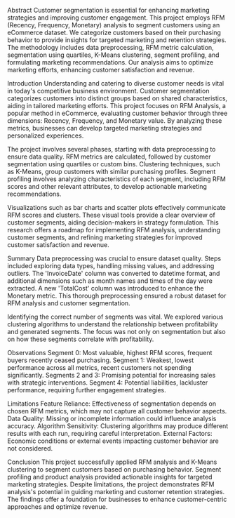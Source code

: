 Abstract
Customer segmentation is essential for enhancing marketing strategies and improving customer engagement. This project employs RFM (Recency, Frequency, Monetary) analysis to segment customers using an eCommerce dataset. We categorize customers based on their purchasing behavior to provide insights for targeted marketing and retention strategies. The methodology includes data preprocessing, RFM metric calculation, segmentation using quartiles, K-Means clustering, segment profiling, and formulating marketing recommendations. Our analysis aims to optimize marketing efforts, enhancing customer satisfaction and revenue.

Introduction
Understanding and catering to diverse customer needs is vital in today's competitive business environment. Customer segmentation categorizes customers into distinct groups based on shared characteristics, aiding in tailored marketing efforts. This project focuses on RFM Analysis, a popular method in eCommerce, evaluating customer behavior through three dimensions: Recency, Frequency, and Monetary value. By analyzing these metrics, businesses can develop targeted marketing strategies and personalized experiences.

The project involves several phases, starting with data preprocessing to ensure data quality. RFM metrics are calculated, followed by customer segmentation using quartiles or custom bins. Clustering techniques, such as K-Means, group customers with similar purchasing profiles. Segment profiling involves analyzing characteristics of each segment, including RFM scores and other relevant attributes, to develop actionable marketing recommendations.

Visualizations such as bar charts and scatter plots effectively communicate RFM scores and clusters. These visual tools provide a clear overview of customer segments, aiding decision-makers in strategy formulation. This research offers a roadmap for implementing RFM analysis, understanding customer segments, and refining marketing strategies for improved customer satisfaction and revenue.

Summary
Data preprocessing was crucial to ensure dataset quality. Steps included exploring data types, handling missing values, and addressing outliers. The 'InvoiceDate' column was converted to datetime format, and additional dimensions such as month names and times of the day were extracted. A new 'TotalCost' column was introduced to enhance the Monetary metric. This thorough preprocessing ensured a robust dataset for RFM analysis and customer segmentation.

Identifying the correct number of segments was vital. We explored various clustering algorithms to understand the relationship between profitability and generated segments. The focus was not only on segmentation but also on how these segments correlate with profitability.

Observations
Segment 0: Most valuable, highest RFM scores, frequent buyers recently ceased purchasing.
Segment 1: Weakest, lowest performance across all metrics, recent customers not spending significantly.
Segments 2 and 3: Promising potential for increasing sales with strategic interventions.
Segment 4: Potential liabilities, lackluster performance, requiring further engagement strategies.

Limitations
Feature Reliance: Effectiveness of segmentation depends on chosen RFM metrics, which may not capture all customer behavior aspects.
Data Quality: Missing or incomplete information could influence analysis accuracy.
Algorithm Sensitivity: Clustering algorithms may produce different results with each run, requiring careful interpretation.
External Factors: Economic conditions or external events impacting customer behavior are not considered.

Conclusion
This project successfully applied RFM analysis and K-Means clustering to segment customers based on purchasing behavior. Segment profiling and product analysis provided actionable insights for targeted marketing strategies. Despite limitations, the project demonstrates RFM analysis's potential in guiding marketing and customer retention strategies. The findings offer a foundation for businesses to enhance customer-centric approaches and optimize revenue.

